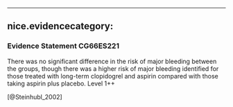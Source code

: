 
---
nice.evidencecategory: 
---

### Evidence Statement CG66ES221
There was no significant difference in the risk of major bleeding between the groups, though
there was a higher risk of major bleeding identified for those treated with long-term clopidogrel
and aspirin compared with those taking aspirin plus placebo. Level 1++

[@Steinhubl_2002]

